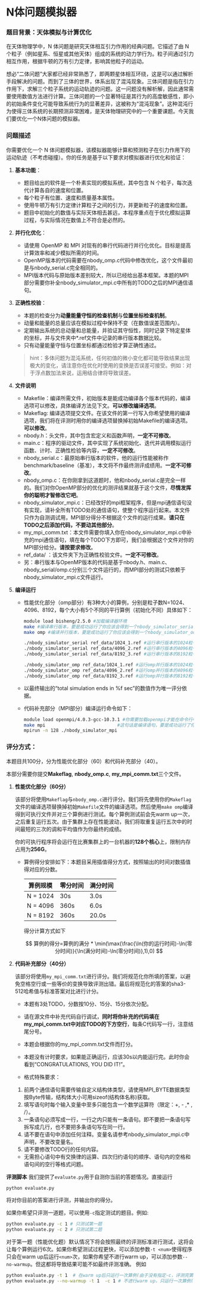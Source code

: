 # N体问题模拟器

### 题目背景：天体模拟与计算优化

在天体物理学中，N 体问题是研究天体相互引力作用的经典问题。它描述了由 N 个粒子（例如星系、恒星或其他天体）组成的系统的动力学行为。粒子间通过引力相互作用，根据牛顿的万有引力定律，影响其他粒子的运动。

想必“二体问题”大家都已经非常熟悉了，即两颗星体相互环绕，这是可以通过解析手段解决的问题。而到了三体的世界，体系出现了混沌现象。三体问题是指在引力作用下，求解三个粒子系统的运动轨迹的问题。这一问题没有解析解，因此通常需要使用数值方法进行计算。三体问题的一个显著特征是其行为的高度敏感性，即小的初始条件变化可能导致系统行为的显著差异，这被称为“混沌现象”。这种混沌行为使得三体系统的长期预测非常困难，是天体物理研究中的一个重要课题。今天我们要优化一个N体问题的模拟器。

### 问题描述

你需要优化一个 N 体问题模拟器，该模拟器能够计算和预测粒子在引力作用下的运动轨迹（不考虑碰撞）。你的任务是基于以下要求对模拟器进行优化和验证：

1. **基本功能**：

    - 题目给出的软件是一个朴素实现的模拟系统，其中包含 N 个粒子，每次迭代计算各自的速度和位置。
    - 每个粒子有位置、速度和质量基本属性。
    - 使用牛顿万有引力定律计算粒子之间的引力，并更新粒子的速度和位置。
    - 题目中初始化的数值与实际天体相去甚远，本程序重点在于优化模拟运算过程，与实际情况在数值上不符合是必然的。

2. **并行化优化**：

    - 请使用 OpenMP 和 MPI 对现有的串行代码进行并行化优化。目标是提高计算效率和减少模拟所需的时间。
    - OpenMP版本的代码需要在nbody_omp.c代码中修改优化，这个文件最初是与nbody_serial.c完全相同的。
    - MPI版本代码与原始版本差别较大，所以已经给出基本框架。本题的MPI部分需要你补全nbody_simulator_mpi.c中所有的TODO之后的MPI通信语句。

3. **正确性校验**：

    - 本题的检查分为**动量能量守恒的检查机制**与**位置坐标检查机制**。
    - 动量和能量的总量应该在模拟过程中保持不变（在数值误差范围内）。
    - 定期输出系统的总动量和总能量，并验证其守恒性，同时记录下特定星体的坐标，并与文件夹中*.ref文件中记录的串行版本数据比较。
    - 只有动量能量守恒与位置坐标都通过检验才算正确性通过。
    > hint：多体问题为混沌系统，任何初值的微小变化都可能导致结果出现极大的变化，请注意你在优化时使用的变换是否误差可接受。例如：对于浮点数加法来说，运用结合律将导致误差。

4. **文件说明**

    -   Makefile：编译所需文件，初始版本是能成功编译各个版本代码的，编译选项可以修改，具体编译方法见下文。**可以修改编译选项**。
    -   Makeflag: 编译选项提交文件。在该文件的第一行写入你希望使用的编译选项，我们将在评测时用你的编译选项替换掉初始Makefile的编译选项。**可以修改**。
    -   nbody.h：头文件，其中包含宏定义和函数声明，**一定不可修改**。
    -   main.c：程序的驱动文件，其中实现了系统初始化、迭代并调用模拟运行函数、计时、正确性检验等内容，**一定不可修改**。
    -   nbody_serial.c：最原始串行版本的软件，他的运行性能被称作benchmark/baseline（基准），本文将不作最终测评成绩用。**一定不可修改**。
    -   nbody_omp.c：在你刚拿到这道题时，他和nbody_serial.c是完全一样的。我们对你OpenMP部分的优化的测评结果就基于这个文件，**尽情发挥你的聪明才智修改它吧**。
    -   nbody_simulator_mpi.c：已经改好的mpi框架程序，但是mpi通信语句没有实现，请补全所有TODO处的通信语句，使整个程序运行起来。本文件只作为自测调试用，MPI部分得分不根据这个文件的运行成果。**请只在TODO之后添加代码，不要动其他部分**。
    -   my_mpi_comm.txt：本文件需要你填入你在nbody_simulator_mpi.c中补充的mpi通信语句，填在每个TODO下方即可，我们会根据这个文件对你的MPI部分给分。**请按要求修改**。
    -   ref_data/ ：该文件夹下为正确性校验文件。**一定不可修改**。
    -   另：串行版本与OpenMP版本的代码是基于nbody.h、main.c、nbody_serial/omp.c分别三个文件运行的，而MPI部分的测试只依赖于nbody_simulator_mpi.c文件运行。

5. **编译运行**

    -   性能优化部分（omp部分）有3种大小的算例，分别是粒子数N=1024、4096、8192，每个大小有5个不同的平行算例（初始化不同）具体如下：

         ```bash
         module load bisheng/2.5.0 #加载编译器环境
         make #编译串行版本，要是成功运行了你应该会得到一个nbody_simulator_serial可执行文件
         make omp #编译并行版本，要是成功运行了你应该会得到一个nbody_simulator_omp可执行文件
         
         ./nbody_simulator_serial ref_data/1024_1.ref #运行串行版本的1024粒子程序，随机数种子为1
         ./nbody_simulator_serial ref_data/4096_2.ref #运行串行版本的4096粒子程序，随机数种子为2
         ./nbody_simulator_serial ref_data/8192_3.ref #运行串行版本的8192粒子程序，随机数种子为3
         
         ./nbody_simulator_omp ref_data/1024_1.ref #运行omp并行版本的1024粒子程序，随机数种子为1
         ./nbody_simulator_omp ref_data/4096_2.ref #运行omp并行版本的4096粒子程序，随机数种子为2
         ./nbody_simulator_omp ref_data/8192_3.ref #运行omp并行版本的8192粒子程序，随机数种子为3
         ```

     -   以最终输出的“total simulation ends in %f sec”的数值作为唯一评分依据。

     -   代码补充部分（MPI部分）编译运行命令如下：

         ```bash
         module load openmpi/4.0.3-gcc-10.3.1 #你需要加载openmpi才能在命令行中执行mpicc与mpirun等语句，如果出现make: mpicc: No such file or directory这种报错那很有可能是你忘了加载他。
         make mpi                           #这句话是编译语句，要是成功运行了你应该会得到一个nbody_simulator_mpi可执行文件
         mpirun -n 128 ./nbody_simulator_mpi
         ```


### 评分方式：

本题目共100分，分为性能优化部分（60）和代码补充部分（40）。

本部分需要你提交**Makeflag**, **nbody_omp.c**, **my_mpi_comm.txt**三个文件。

1.   **性能优化部分（60分）**

     该部分将使用`Makeflag`与`nbody_omp.c`进行评分。我们将先使用你的`Makeflag`文件的编译选项替换掉初始`Makefile`文件的编译选项。然后使用`make omp`编译得到可执行文件并对三个算例进行测试。每个算例测试前会先warm up一次，之后重复运行五次。由于集群上存在性能波动，我们将取重复运行五次中的时间最短的三次的调和平均值作为你最终的成绩。
     
     你的可执行程序将会运行在比赛集群上的一台机器的**128个核心**上，限制内存占用为**256G**。

     -   算例得分安排如下：本题目采用插值得分方式，按照输出的时间对数插值得对应的分数。

         | 算例规模 | 零分时间   | 满分时间       |
         | -------- | ---------- | ---------- |
         | N = 1024 | 30s   | 3.0s |
         | N = 4096 | 360s  | 6.0s |
         | N = 8192 | 360s  | 20.0s  |

         得分计算方式如下

         $$
         算例的得分=算例的满分 * \min(\max(\frac{\ln(你的运行时间)-\ln(零分时间)}{\ln(满分时间)-\ln(零分时间)},1),0)
         $$
         

2.   **代码补充部分（40分）**

     该部分将使用`my_mpi_comm.txt`进行评分。我们将规范化你所填的答案，以避免空格空行或一些等价的变换导致评测出错。最后将规范化的答案的sha3-512哈希值与标准答案对比进行计分。

     -   本题有3处TODO，分数按10分、15分、15分依次分配。

     -   请在源文件中补充代码自行调试，**同时将你补充的代码填在my_mpi_comm.txt中对应TODO的下方空行**，每条C代码写一行，注意结尾分号。

     -   本题会根据你的my_mpi_comm.txt文件而打分。

     -   本题没有计时要求，如果能正确运行，应该30s以内能运行完。此时你会看到“CONGRATULATIONS, YOU DID IT!”。

     -   格式特殊要求：
     1. 前两个通信语句需要传输自定义结构体类型，请使用MPI_BYTE数据类型按Byte传输，结构体大小可用sizeof(结构体名称)获取。
     2. 填写语句时每个输入变量中至多只能包含一个数学运算符（限定：+, - ,* , /）。
     3. 一条语句必须写成一行，一行之内只能有一条语句。即不要把一条语句写拆写成几行，也不要把多条语句写在同一行。
     4. 请不要在语句中添加任何注释。变量名请参考nbody_simulator_mpi.c中声明，不要改变量名。
     5. 请不要修改TODO行的任何内容。

     -   无需担心语句中有交换律的运算、四次归约语句的顺序、语句内的空格和语句间的空行等格式问题。

**评测脚本**
我们提供了`evaluate.py`用于自测你当前的答题情况。直接运行
``` bash
python evaluate.py
```
将对你目前的答案进行评测，并输出你的得分。

如果你希望只评测一道题，可以使用`-c`指定测试的题目。例如:
``` bash
python evaluate.py -c 1 # 只测试第一题
python evaluate.py -c 2 # 只测试第二题
```

对于第一题（性能优化题）默认情况下将会按照最终的评测标准进行测试，这将会让每个算例运行6次。如果你希望测试过程更快，可以添加参数`-t <num>`使得程序只会在warm up后运行`<num>`次，如果你希望不进行warm up，可以添加参数`--no-warmup`。但这都将导致结果可能不如最终评测准确。
例如
``` bash
python evaluate.py -t 1  # 在warm up后只运行一次算例(由于没有指定-c，评测完第一题后同时也会评测第二题)
python evaluate.py --no-warmup -t 1  -c 1 # 不进行warm up，只运行一次算例(同时也只评测第一题)
```
